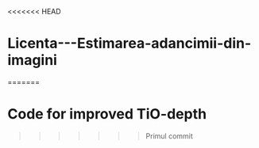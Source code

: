 <<<<<<< HEAD
# Licenta---Estimarea-adancimii-din-imagini
=======
# Code for improved TiO-depth
>>>>>>> Primul commit
